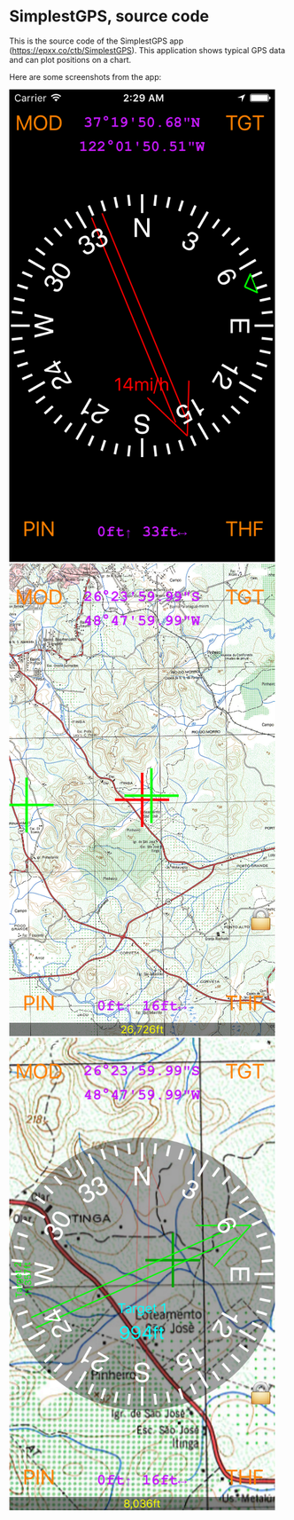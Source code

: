 # SimplestGPS, source code 

This is the source code of the SimplestGPS app (https://epxx.co/ctb/SimplestGPS). This application
shows typical GPS data and can plot positions on a chart.

Here are some screenshots from the app:

![Screenshot](https://raw.githubusercontent.com/elvis-epx/SimplestGPS/master/img/compass_mode.png)
![Screenshot](https://raw.githubusercontent.com/elvis-epx/SimplestGPS/master/img/mapmode2.png)
![Screenshot](https://raw.githubusercontent.com/elvis-epx/SimplestGPS/master/img/map_with_target.png)

